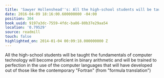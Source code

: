 ```yaml
---
title: 'Sawyer Hollenshead''s: All the high-school students will be taught the fundamentals…'
date: 2016-04-09 18:16:00.600000000 -04:00
position: 304
book_uuid: 9197a3dc-7559-4fdc-ba86-80b37e29aa54
location: '0.79529'
source: readmill
touch: false
highlighted_on: 2014-01-04 00:09:18.000000000 Z
---
```


All the high-school students will be taught the fundamentals of computer technology will become proficient in binary arithmetic and will be trained to perfection in the use of the computer languages that will have developed out of those like the contemporary "Fortran" (from "formula translation")